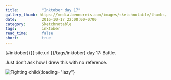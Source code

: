 ```yaml
---
title:          "Inktober day 17"
gallery_thumb: https://media.bennorris.com/images/sketchnotable/thumbs/inktober-day-17.jpg
date:           2016-10-17 22:08:00-0700
category:       Sketchnotable
tags:           inktober
read_time:      false
short:          true
---
```

[#inktober]({{ site.url }}/tags/inktober) day 17: Battle.

Just don’t ask how I drew this with no reference.

![Fighting child](https://media.bennorris.com/images/sketchnotable/inktober-2016/inktober-day-17.jpg){:loading="lazy"}
